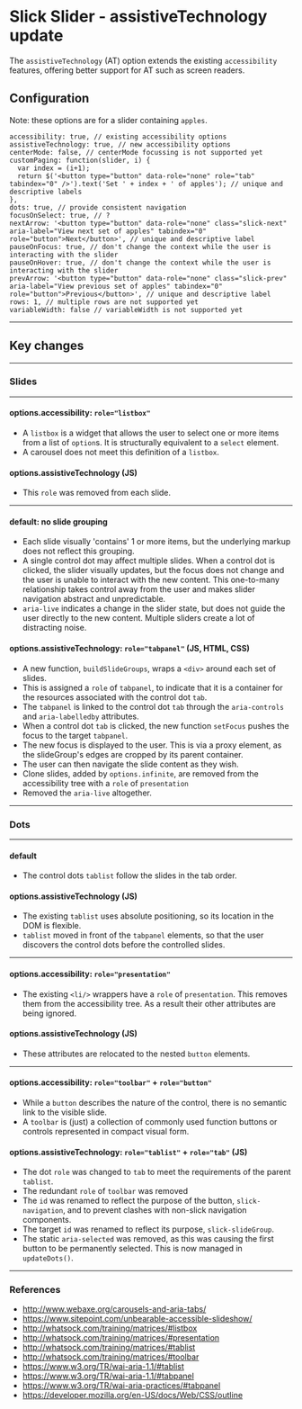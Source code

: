 # Slick Slider - assistiveTechnology update

The `assistiveTechnology` (AT) option extends the existing `accessibility` features, offering better support for AT such as screen readers.

## Configuration

Note: these options are for a slider containing `apples`.

    accessibility: true, // existing accessibility options
    assistiveTechnology: true, // new accessibility options
    centerMode: false, // centerMode focussing is not supported yet
    customPaging: function(slider, i) {
      var index = (i+1);
      return $('<button type="button" data-role="none" role="tab" tabindex="0" />').text('Set ' + index + ' of apples'); // unique and descriptive labels
    },
    dots: true, // provide consistent navigation
    focusOnSelect: true, // ?
    nextArrow: '<button type="button" data-role="none" class="slick-next" aria-label="View next set of apples" tabindex="0" role="button">Next</button>', // unique and descriptive label
    pauseOnFocus: true, // don't change the context while the user is interacting with the slider
    pauseOnHover: true, // don't change the context while the user is interacting with the slider
    prevArrow: '<button type="button" data-role="none" class="slick-prev" aria-label="View previous set of apples" tabindex="0" role="button">Previous</button>', // unique and descriptive label
    rows: 1, // multiple rows are not supported yet
    variableWidth: false // variableWidth is not supported yet

---

## Key changes

---

### Slides

---

#### options.accessibility: `role="listbox"`

* A `listbox` is a widget that allows the user to select one or more items from a list of `option`s. It is structurally equivalent to a `select` element.
* A carousel does not meet this definition of a `listbox`.

#### options.assistiveTechnology (JS)

* This `role` was removed from each slide.

---

#### default: no slide grouping

* Each slide visually 'contains' 1 or more items, but the underlying markup does not reflect this grouping.
* A single control dot may affect multiple slides. When a control dot is clicked, the slider visually updates, but the focus does not change and the user is unable to interact with the new content. This one-to-many relationship takes control away from the user and makes slider navigation abstract and unpredictable.
* `aria-live` indicates a change in the slider state, but does not guide the user directly to the new content. Multiple sliders create a lot of distracting noise.

#### options.assistiveTechnology: `role="tabpanel"` (JS, HTML, CSS)

* A new function, `buildSlideGroups`, wraps a `<div>` around each set of slides.
* This is assigned a `role` of `tabpanel`, to indicate that it is a container for the resources associated with the control dot `tab`.
* The `tabpanel` is linked to the control dot `tab` through the `aria-controls` and `aria-labelledby` attributes.
* When a control dot `tab` is clicked, the new function `setFocus` pushes the focus to the target `tabpanel`.
* The new focus is displayed to the user. This is via a proxy element, as the slideGroup's edges are cropped by its parent container.
* The user can then navigate the slide content as they wish.
* Clone slides, added by `options.infinite`, are removed from the accessibility tree with a `role` of `presentation`
* Removed the `aria-live` altogether.

---

### Dots

---

#### default

* The control dots `tablist` follow the slides in the tab order.

#### options.assistiveTechnology (JS)

* The existing `tablist` uses absolute positioning, so its location in the DOM is flexible.
* `tablist` moved in front of the `tabpanel` elements, so that the user discovers the control dots before the controlled slides.

---

#### options.accessibility: `role="presentation"`

* The existing `<li/>` wrappers have a `role` of `presentation`. This removes them from the accessibility tree. As a result their other attributes are being ignored.

#### options.assistiveTechnology (JS)

* These attributes are relocated to the nested `button` elements.

---

#### options.accessibility: `role="toolbar"` + `role="button"`

* While a `button` describes the nature of the control, there is no semantic link to the visible slide.
* A `toolbar` is (just) a collection of commonly used function buttons or controls represented in compact visual form.

#### options.assistiveTechnology: `role="tablist"` + `role="tab"` (JS)

* The dot `role` was changed to `tab` to meet the requirements of the parent `tablist`.
* The redundant `role` of `toolbar` was removed
* The `id` was renamed to reflect the purpose of the button, `slick-navigation`, and to prevent clashes with non-slick navigation components.
* The target `id` was renamed to reflect its purpose, `slick-slideGroup`.
* The static `aria-selected` was removed, as this was causing the first button to be permanently selected. This is now managed in `updateDots()`.

---

### References

* http://www.webaxe.org/carousels-and-aria-tabs/
* https://www.sitepoint.com/unbearable-accessible-slideshow/
* http://whatsock.com/training/matrices/#listbox
* http://whatsock.com/training/matrices/#presentation
* http://whatsock.com/training/matrices/#tablist
* http://whatsock.com/training/matrices/#toolbar
* https://www.w3.org/TR/wai-aria-1.1/#tablist
* https://www.w3.org/TR/wai-aria-1.1/#tabpanel
* https://www.w3.org/TR/wai-aria-practices/#tabpanel
* https://developer.mozilla.org/en-US/docs/Web/CSS/outline
